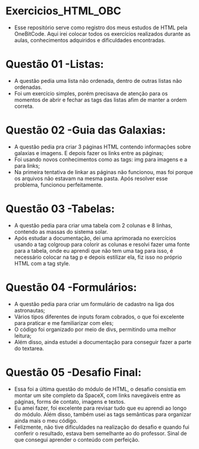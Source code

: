 # Exercicios_HTML_OBC
* Esse repositório serve como registro dos meus estudos de HTML pela OneBitCode. Aqui irei colocar todos os exercícios realizados durante as aulas, conhecimentos adquiridos e dificuldades encontradas.

# Questão 01 -Listas:
* A questão pedia uma lista não ordenada, dentro de outras listas não ordenadas. 
* Foi um exercício simples, porém precisava de atenção para os momentos de abrir e fechar as tags das listas afim de manter a ordem correta.

# Questão 02 -Guia das Galaxias:
* A questão pedia pra criar 3 páginas HTML contendo informações sobre galaxias e imagens. E depois fazer os links entre as páginas; 
* Foi usando novos conhecimentos como as tags: img para imagens e a para links;
* Na primeira tentativa de linkar as páginas não funcionou, mas foi porque os arquivos não estavam na mesma pasta. Após resolver esse problema, funcionou perfeitamente.

# Questão 03 -Tabelas:
* A questão pedia para criar uma tabela com 2 colunas e 8 linhas, contendo as massas do sistema solar.
* Após estudar a documentação, dei uma aprimorada no exercícios usando a tag colgroup para colorir as colunas e resolvi fazer uma fonte para a tabela, onde eu aprendi que não tem uma tag para isso, é necessário colocar na tag p e depois estilizar ela, fiz isso no próprio HTML com a tag style.

# Questão 04 -Formulários:
* A questão pedia para criar um formulário de cadastro na liga dos astronautas;
* Vários tipos diferentes de inputs foram cobrados, o que foi excelente para praticar e me familiarizar com eles;
* O código foi organizado por meio de divs, permitindo uma melhor leitura;
* Além disso, ainda estudei a documentação para conseguir fazer a parte do textarea.

# Questão 05 -Desafio Final:
* Essa foi a última questão do módulo de HTML, o desafio consistia em montar um site completo da SpaceX, com links navegáveis entre as páginas, forms de contato, imagens e textos.
* Eu amei fazer, foi excelente para revisar tudo que eu aprendi ao longo do módulo. Além disso, também usei as tags semânticas para organizar ainda mais o meu código.
* Felizmente, não tive dificuldades na realização do desafio e quando fui conferir o resultado, estava bem semelhante ao do professor. Sinal de que consegui aprender o conteúdo com perfeição.